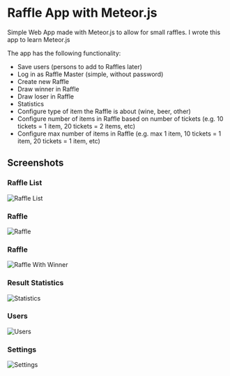 # Raffle App with Meteor.js

Simple Web App made with Meteor.js to allow for small raffles.
I wrote this app to learn Meteor.js

The app has the following functionality:

- Save users (persons to add to Raffles later)
- Log in as Raffle Master (simple, without password)
- Create new Raffle
- Draw winner in Raffle
- Draw loser in Raffle
- Statistics
- Configure type of item the Raffle is about (wine, beer, other)
- Configure number of items in Raffle based on number of tickets (e.g. 10 tickets = 1 item, 20 tickets = 2 items, etc)
- Configure max number of items in Raffle (e.g. max 1 item, 10 tickets = 1 item, 20 tickets = 1 item, etc)

## Screenshots

### Raffle List

![Raffle List](https://github.com/Sanyam1Gupta/Latest-Assignment-4th-feb/tree/master/screenshots/RaffleList.png "Raffle List")

### Raffle

![Raffle](https://github.com/Sanyam1Gupta/Latest-Assignment-4th-feb/tree/master/screenshots/Raffle.png "Raffle")

### Raffle

![Raffle With Winner](https://github.com/Sanyam1Gupta/Latest-Assignment-4th-feb/tree/master/screenshots/Raffle_with_Winner.png "Raffle With Winner")

### Result Statistics

![Statistics](https://github.com/Sanyam1Gupta/Latest-Assignment-4th-feb/tree/master/screenshots/Statistics.png "Statistics")

### Users

![Users](https://github.com/Sanyam1Gupta/Latest-Assignment-4th-feb/tree/master/screenshots/Users.png "Users")

### Settings

![Settings](https://github.com/Sanyam1Gupta/Latest-Assignment-4th-feb/tree/master/screenshots/Settings.png "Settings")
